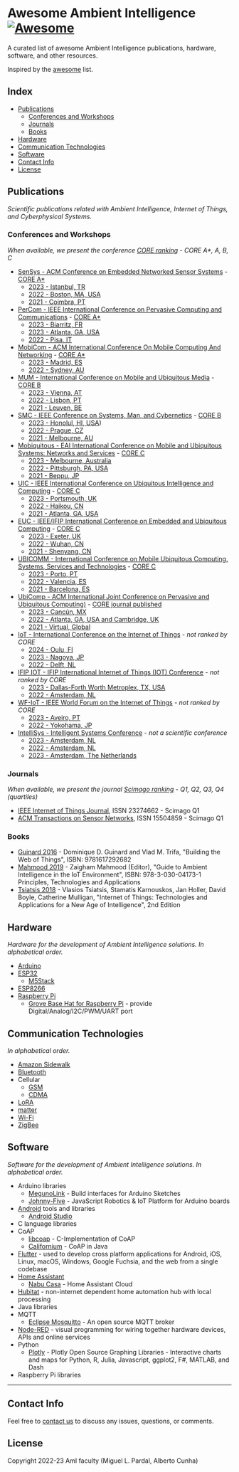 # Awesome Ambient Intelligence [![Awesome](https://cdn.rawgit.com/sindresorhus/awesome/d7305f38d29fed78fa85652e3a63e154dd8e8829/media/badge.svg)](https://github.com/sindresorhus/awesome)

A curated list of awesome Ambient Intelligence publications, hardware, software, and other resources.

Inspired by the [awesome](https://github.com/sindresorhus/awesome) list.

## Index

* [Publications](#publications)
    * [Conferences and Workshops](#conferences-and-workshops)
    * [Journals](#journals)
    * [Books](#books)
* [Hardware](#hardware)
* [Communication Technologies](#communication-technologies)
* [Software](#software)
* [Contact Info](#contact-info)
* [License](#license)

## Publications

*Scientific publications related with Ambient Intelligence, Internet of Things, and Cyberphysical Systems.*

<!--br/>
<p align="center">
  <img src="http://....png">
</p>
<br/-->

### Conferences and Workshops

*When available, we present the conference [CORE ranking](http://portal.core.edu.au/conf-ranks/) - CORE A\*, A, B, C*

* [SenSys - ACM Conference on Embedded Networked Sensor Systems](https://sensys.acm.org/) - [CORE A*](http://portal.core.edu.au/conf-ranks/15/)
    * [2023 - Istanbul, TR](https://sensys.acm.org/2023/)
    * [2022 - Boston, MA, USA](https://sensys.acm.org/2022/)
    * [2021 - Coimbra, PT](https://sensys.acm.org/2021/)
* [PerCom - IEEE International Conference on Pervasive Computing and Communications](https://www.percom.org/) - [CORE A*](http://portal.core.edu.au/conf-ranks/669/)
    * [2023 - Biarritz, FR](https://percom.org/)
    * [2023 - Atlanta, GA, USA](https://percom.org/2023/)
    * [2022 - Pisa, IT](https://percom.org/PerCom2022/)
* [MobiCom - ACM International Conference On Mobile Computing And Networking](https://www.sigmobile.org/mobicom/) - [CORE A*](http://portal.core.edu.au/conf-ranks/27/)
    * [2023 - Madrid, ES](https://www.sigmobile.org/mobicom/2023/)
    * [2022 - Sydney, AU](https://www.sigmobile.org/mobicom/2022/)
* [MUM - International Conference on Mobile and Ubiquitous Media](https://www.mum-conf.org/) - [CORE B](http://portal.core.edu.au/conf-ranks/1615/)
    * [2023 - Vienna, AT](https://www.mum-conf.org/2022/)
    * [2022 - Lisbon, PT](https://www.mum-conf.org/2022/)
    * [2021 - Leuven, BE](https://www.mum-conf.org/2021/)
* [SMC - IEEE Conference on Systems, Man, and Cybernetics](https://www.ieeesmc.org/) - [CORE B](http://portal.core.edu.au/conf-ranks/611/)
    * [2023 - Honolul, HI, USA](https://ieeesmc2023.org))
    * [2022 - Prague, CZ](https://ieeesmc2022.org/)
    * [2021 - Melbourne, AU](http://ieeesmc2021.org/)
* [Mobiquitous - EAI International Conference on Mobile and Ubiquitous Systems: Networks and Services](https://mobiquitous.eai-conferences.org/) - [CORE C](http://portal.core.edu.au/conf-ranks/1131/)
    * [2023 - Melbourne, Australia](https://mobiquitous.eai-conferences.org/2023/)
    * [2022 - Pittsburgh, PA, USA](https://mobiquitous.eai-conferences.org/2022/)
    * [2021 - Beppu, JP](https://mobiquitous.eai-conferences.org/2021/)
* [UIC - IEEE International Conference on Ubiquitous Intelligence and Computing](http://ieeesmartworld.org/uic/) - [CORE C](http://portal.core.edu.au/conf-ranks/1254/)
    * [2023 - Portsmouth, UK](https://ieee-smart-world-congress.org/program/uic2023/overview)
    * [2022 - Haikou, CN](http://www.ieee-smart-world.org/2022/uic/)
    * [2021 - Atlanta, GA, USA](http://ieeesmartworld.org/uic/)
* [EUC - IEEE/IFIP International Conference on Embedded and Ubiquitous Computing](https://ieeexplore.ieee.org/xpl/conhome/1002596/all-proceedings) - [CORE C](http://portal.core.edu.au/conf-ranks/788/)
    * [2023 - Exeter, UK](https://hpcn.exeter.ac.uk/euc2023/)
    * [2022 - Wuhan, CN](https://www.aconf.org/conf_186051.html)   
    * [2021 - Shenyang, CN](https://ieeexplore.ieee.org/xpl/conhome/9741746/proceeding)
* [UBICOMM - International Conference on Mobile Ubiquitous Computing, Systems, Services and Technologies](https://www.iaria.org/conferences/UBICOMM.html) - [CORE C](http://portal.core.edu.au/conf-ranks/1134/)
    * [2023 - Porto, PT](https://www.iaria.org/conferences2023/UBICOMM23.html)
    * [2022 - Valencia, ES](https://www.iaria.org/conferences2022/UBICOMM22.html)
    * [2021 - Barcelona, ES](https://www.iaria.org/conferences2021/UBICOMM21.html)
* [UbiComp - ACM International Joint Conference on Pervasive and Ubiquitous Computing)](https://ubicomp.org/) - [CORE journal published](http://portal.core.edu.au/conf-ranks/1825/)
    * [2023 - Cancún, MX](https://www.ubicomp.org/ubicomp-iswc-2023/)
    * [2022 - Atlanta, GA, USA and Cambridge, UK](https://ubicomp.org/ubicomp2022/)
    * [2021 - Virtual, Global](https://ubicomp.org/ubicomp2021/)
* [IoT - International Conference on the Internet of Things](https://iot-conference.org/) - *not ranked by CORE*
    * [2024 - Oulu, FI](https://iot-conference.org/iot2024/)
    * [2023 - Nagoya, JP](https://iot-conference.org/iot2023/)
    * [2022 - Delft, NL](https://iot-conference.org/iot2022/)
* [IFIP IOT - IFIP International Internet of Things (IOT) Conference](http://ifip-iotconference.org/) - *not ranked by CORE*
    * [2023 - Dallas-Forth Worth Metroplex, TX, USA](https://ifip-iotconference.org/)
    * [2022 - Amsterdam, NL](http://www.ifip-iotconference.org/archive-2022/index.html)
* [WF-IoT - IEEE World Forum on the Internet of Things](https://ieeexplore.ieee.org/xpl/conhome/1803621/all-proceedings) - *not ranked by CORE*
    * [2023 - Aveiro, PT](https://wfiot2023.iot.ieee.org/)
    * [2022 - Yokohama, JP](https://wfiot2022.iot.ieee.org/)
* [IntelliSys - Intelligent Systems Conference](https://saiconference.com/IntelliSys) - *not a scientific conference*
    * [2023 - Amsterdam, NL](https://saiconference.com/Conferences/IntelliSys2023)
    * [2022 - Amsterdam, NL](https://saiconference.com/Conferences/IntelliSys2022)
    * [2023 - Amsterdam, The Netherlands](https://saiconference.com/IntelliSys2023/CallforPapers)

### Journals

*When available, we present the journal [Scimago ranking](https://www.scimagojr.com/) - Q1, Q2, Q3, Q4 (quartiles)*

* [IEEE Internet of Things Journal](https://ieee-iotj.org/), ISSN 23274662 - Scimago Q1
* [ACM Transactions on Sensor Networks](https://dl.acm.org/journal/tosn), ISSN 15504859 - Scimago Q1

### Books

* [Guinard 2016](https://www.manning.com/books/building-the-web-of-things) - Dominique D. Guinard and Vlad M. Trifa, "Building the Web of Things", ISBN: 9781617292682
* [Mahmood 2019](https://link.springer.com/book/10.1007/978-3-030-04173-1) - Zaigham Mahmood (Editor), "Guide to Ambient Intelligence in the IoT Environment", ISBN: 978-3-030-04173-1
Principles, Technologies and Applications
* [Tsiatsis 2018](https://www.amazon.com/Internet-Things-Technologies-Applications-Intelligence/dp/0128144351) - Vlasios Tsiatsis, Stamatis Karnouskos, Jan Holler, David Boyle, Catherine Mulligan, "Internet of Things: Technologies and Applications for a New Age of Intelligence", 2nd Edition

## Hardware

*Hardware for the development of Ambient Intelligence solutions. In alphabetical order.*

* [Arduino](https://www.arduino.cc/)
* [ESP32](http://esp32.net/)
    * [M5Stack](https://m5stack.com/)
* [ESP8266](https://www.espressif.com/en/products/socs/esp8266)
* [Raspberry Pi](https://www.raspberrypi.org/)
    * [Grove Base Hat for Raspberry Pi](https://wiki.seeedstudio.com/Grove_Base_Hat_for_Raspberry_Pi/) - provide Digital/Analog/I2C/PWM/UART port

## Communication Technologies

*In alphabetical order.*

* [Amazon Sidewalk](https://www.amazon.com/Amazon-Sidewalk/b?ie=UTF8&node=21328123011)
* [Bluetooth](https://www.bluetooth.com/specifications/)
* Cellular
    * [GSM](https://www.gsma.com/)
    * [CDMA](https://www.itu.int/osg/spu/ni/3G/technology/)
* [LoRA](https://lora-alliance.org/)
* [matter](https://csa-iot.org/all-solutions/matter/)
* [Wi-Fi](https://www.wi-fi.org/)
* [ZigBee](https://csa-iot.org/all-solutions/zigbee/)

## Software

*Software for the development of Ambient Intelligence solutions. In alphabetical order.*

<!--br/>
<p align="center">
  <img src="http://....png">
</p>
<br/-->

* Arduino libraries
    * [MegunoLink](https://www.megunolink.com/introduction/arduino-user-interface/) - Build interfaces for Arduino Sketches
    * [Johnny-Five](http://johnny-five.io/) - JavaScript Robotics & IoT Platform for Arduino boards
* [Android](https://www.android.com/) tools and libraries
    * [Android Studio](https://developer.android.com/studio/intro)
* C language libraries
* CoAP
    * [libcoap](https://libcoap.net/) - C-Implementation of CoAP
    * [Californium](https://www.eclipse.org/californium/) - CoAP in Java
* [Flutter](https://flutter.dev/) - used to develop cross platform applications for Android, iOS, Linux, macOS, Windows, Google Fuchsia, and the web from a single codebase
* [Home Assistant](https://www.home-assistant.io/)
    * [Nabu Casa](https://www.nabucasa.com/) - Home Assistant Cloud
* [Hubitat](https://hubitat.com/) - non-internet dependent home automation hub with local processing
* Java libraries
* MQTT
    * [Eclipse Mosquitto](https://mosquitto.org/) - An open source MQTT broker
* [Node-RED](https://developer.ibm.com/components/node-red/) - visual programming for wiring together hardware devices, APIs and online services
* Python
    * [Plotly](https://plotly.com/graphing-libraries/) - Plotly Open Source Graphing Libraries - Interactive charts and maps for Python, R, Julia, Javascript, ggplot2, F#, MATLAB, and Dash
* Raspberry Pi libraries

----

## Contact Info

Feel free to [contact us](mailto:meic-ami@disciplinas.tecnico.ulisboa.pt) to discuss any issues, questions, or comments.

## License

Copyright 2022-23 AmI faculty (Miguel L. Pardal, Alberto Cunha)
